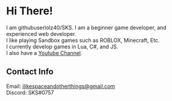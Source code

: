 # Hi There!
I am githubuserlolz40/SKS. I am a beginner game developer, and experienced web developer. <br>
I like playing Sandbox games such as ROBLOX, Minecraft, Etc. <br>
I currently develop games in Lua, C#, and JS. <br>
I also have a [Youtube Channel](https://www.youtube.com/channel/UCyujGDjMmn0Qw-QSouLzaDQ). <br>
## Contact Info
Email: ilikespaceandotherthings@gmail.com <br>
Discord: SKS#0757
